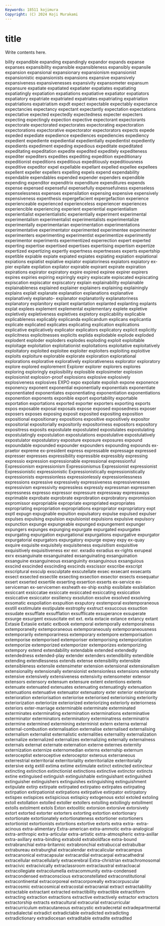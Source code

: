 ```yaml
---
Keywords: 18511 kojimura
Copyright: (C) 2024 Koji Murakami
---
```


# title

Write contents here.



bility
expandible expanding expandingly expandor expands expanse expanses expansibility expansible expansibleness
expansibly expansile expansion expansional expansionary expansionism expansionist expansionistic expansionists expansions
expansive expansively expansiveness expansivenesses expansivity expansometer expansum expansure expatiate expatiated
expatiater expatiates expatiating expatiatingly expatiation expatiations expatiative expatiator expatiators expatiatory
expatriate expatriated expatriates expatriating expatriation expatriations expatriatism expdt expect expectable
expectably expectance expectancies expectancy expectant expectantly expectation expectations expectative expected
expectedly expectedness expecter expecters expecting expectingly expection expective expectorant expectorants
expectorate expectorated expectorates expectorating expectoration expectorations expectorative expectorator expectorators expects
expede expeded expediate expedience expediences expediencies expediency expedient expediente expediential
expedientially expedientist expediently expedients expediment expeding expedious expeditate expeditated expeditating
expeditation expedite expedited expeditely expediteness expediter expediters expedites expediting expedition
expeditionary expeditionist expeditions expeditious expeditiously expeditiousness expeditive expeditor expel expellable
expellant expelled expellee expellees expellent expeller expellers expelling expels expend
expendability expendable expendables expended expender expenders expendible expending expenditor expenditrix
expenditure expenditures expends expense expensed expenseful expensefully expensefulness expenseless expenselessness
expenses expensilation expensing expensive expensively expensiveness expenthesis expergefacient expergefaction experience
experienceable experienced experienceless experiencer experiences experiencible experiencing experient experiential experientialism
experientialist experientialistic experientially experiment experimental experimentalism experimentalist experimentalists experimentalize experimentally
experimentarian experimentation experimentations experimentative experimentator experimented experimentee experimenter experimenters experimenting
experimentist experimentize experimently experimentor experiments expermentized experrection expert experted experting
expertise expertised expertises expertising expertism expertize expertized expertizing expertly expertness
expertnesses experts expertship expetible expiable expiate expiated expiates expiating expiation
expiational expiations expiatist expiative expiator expiatoriness expiators expiatory ex-pier expilate
expilation expilator expirable expirant expirate expiration expirations expirator expiratory expire
expired expiree expirer expirers expires expiries expiring expiringly expiry expiscate
expiscated expiscating expiscation expiscator expiscatory explain explainability explainable explainableness explained
explainer explainers explaining explainingly explains explait explanate explanation explanations explanative
explanatively explanato- explanator explanatorily explanatoriness explanatory explanitory explant explantation explanted
explanting explants explat explees explement explemental explementary explete expletive expletively
expletiveness expletives expletory explicability explicable explicableness explicably explicanda explicandum explicans
explicantia explicate explicated explicates explicating explication explications explicative explicatively explicator
explicators explicatory explicit explicitly explicitness explicitnesses explicits explida explodable explode
exploded explodent exploder exploders explodes exploding exploit exploitable exploitage exploitation
exploitationist exploitations exploitative exploitatively exploitatory exploited exploitee exploiter exploiters exploiting
exploitive exploits exploiture explorable explorate exploration explorational explorations explorative exploratively
explorativeness explorator exploratory explore explored explorement Explorer explorer explorers explores
exploring exploringly explosibility explosible explosimeter explosion explosionist explosion-proof explosions explosive
explosively explosiveness explosives EXPO expo expoliate expolish expone exponence exponency
exponent exponential exponentially exponentials exponentiate exponentiated exponentiates exponentiating exponentiation exponentiations
exponention exponents exponible export exportability exportable exportation exportations exported exporter
exporters exporting exports expos exposable exposal exposals expose exposed exposedness
exposer exposers exposes exposing exposit exposited expositing exposition expositional expositionary
expositions expositive expositively expositor expositorial expositorially expositorily expositoriness expositors expository
expositress exposits expostulate expostulated expostulates expostulating expostulatingly expostulation expostulations expostulative
expostulatively expostulator expostulatory exposture exposure exposures expound expoundable expounded expounder
expounders expounding expounds ex-praetor expreme ex-president express expressable expressage expressed
expresser expresses expressibility expressible expressibly expressing expressio expression expressionable expressional
expressionful Expressionism expressionism Expressionismus Expressionist expressionist Expressionistic expressionistic Expressionistically expressionistically
expressionists expressionless expressionlessly expressionlessness expressions expressive expressively expressiveness expressivenesses expressivism
expressivity expressless expressly expressman expressmen expressness expresso expressor expressure expressway
expressways exprimable exprobate exprobrate exprobration exprobratory expromission expromissor expropriable expropriate
expropriated expropriates expropriating expropriation expropriations expropriator expropriatory expt exptl expugn
expugnable expuition expulsatory expulse expulsed expulser expulses expulsing expulsion expulsionist
expulsions expulsive expulsory expunction expunge expungeable expunged expungement expunger expungers
expunges expunging expurgate expurgated expurgates expurgating expurgation expurgational expurgations expurgative
expurgator expurgatorial expurgators expurgatory expurge expwy expy ex-quay exquire exquisite
exquisitely exquisiteness exquisitism exquisitive exquisitively exquisitiveness exr exr. exradio exradius
ex-rights exrupeal exrx exsanguinate exsanguinated exsanguinating exsanguination exsanguine exsanguineous exsanguinity
exsanguinous exsanguious exscind exscinded exscinding exscinds exscissor exscribe exscript exscriptural
exsculp exsculptate exscutellate exsec exsecant exsecants exsect exsected exsectile exsecting
exsection exsector exsects exsequatur exsert exserted exsertile exserting exsertion exserts
ex-service ex-serviceman ex-servicemen exsheath ex-ship exship exsibilate exsibilation exsiccant exsiccatae
exsiccate exsiccated exsiccating exsiccation exsiccative exsiccator exsiliency exsolution exsolve exsolved
exsolving exsomatic exspoliation exspuition exsputory exstemporal exstemporaneous exstill exstimulate exstipulate
exstrophy exstruct exsuccous exsuction exsudate exsufflate exsufflation exsufflicate exsuperance exsuperate
exsurge exsurgent exsuscitate ext ext. exta extacie extance extancy extant
Extasie Extasiie extatic extbook extemporal extemporally extemporalness extemporaneity extemporaneous extemporaneously
extemporaneousness extemporarily extemporariness extemporary extempore extemporisation extemporise extemporised extemporiser extemporising
extemporization extemporize extemporized extemporizer extemporizes extemporizing extempory extend extendability extendable
extended extendedly extendedness extended-play extender extenders extendibility extendible extending extendlessness
extends extense extensibility extensible extensibleness extensile extensimeter extension extensional extensionalism
extensionality extensionally extensionist extensionless extensions extensity extensive extensively extensiveness extensivity
extensometer extensor extensors extensory extensum extensure extent extentions extents extenuate
extenuated extenuates extenuating extenuatingly extenuation extenuations extenuative extenuator extenuatory exter
exterior exteriorate exterioration exteriorisation exteriorise exteriorised exteriorising exteriority exteriorization exteriorize
exteriorized exteriorizing exteriorly exteriorness exteriors exter-marriage exterminable exterminate exterminated exterminates
exterminating extermination exterminations exterminative exterminator exterminators exterminatory exterminatress exterminatrix extermine
extermined extermining exterminist extern externa external external-combustion externalisation externalise externalised
externalising externalism externalist externalistic externalities externality externalization externalize externalized externalizes
externalizing externally externalness externals externat externate externation externe externes externity
externization externize externomedian externs externship externum exteroceptist exteroceptive exteroceptor exterous
exterraneous exterrestrial exterritorial exterritoriality exterritorialize exterritorially extersive extg extill extima
extime extimulate extinct extincted extincteur extincting extinction extinctionist extinctions extinctive
extinctor extincts extine extinguised extinguish extinguishable extinguishant extinguished extinguisher extinguishers
extinguishes extinguishing extinguishment extipulate extirp extirpate extirpated extirpateo extirpates extirpating
extirpation extirpationist extirpations extirpative extirpator extirpatory extispex extispices extispicious extispicy
extogenous extol extoled extoling extoll extollation extolled extoller extollers extolling
extollingly extollment extolls extolment extols Exton extoolitic extorsion extorsive extorsively
extort extorted extorter extorters extorting extortion extortionary extortionate extortionately extortionateness
extortioner extortioners extortionist extortionists extortions extortive extorts extra extra- extra-acinous
extra-alimentary Extra-american extra-ammotic extra-analogical extra-anthropic extra-articular extra-artistic extra-atmospheric extra-axillar extra-axillary
extra-binding extrabold extraboldface extra-bound extrabranchial extra-britannic extrabronchial extrabuccal extrabulbar extrabureau
extraburghal extracalendar extracalicular extracampus extracanonical extracapsular extracardial extracarpal extracathedral extracellular
extracellularly extracerebral Extra-christrian extrachromosomal extracivic extracivically extraclassroom extraclaustral extracloacal extracollegiate
extracolumella extracommunity extra-condensed extracondensed extraconscious extraconstellated extraconstitutional extracontinental extracorporeal extracorporeally
extracorpuscular extracosmic extracosmical extracostal extracranial extract extractability extractable extractant extracted
extractibility extractible extractiform extracting extraction extractions extractive extractively extractor extractors
extractorship extracts extracultural extracurial extracurricular extracurriculum extracutaneous extracystic extradecretal extradepartmental
extradialectal extradict extradictable extradicted extradicting extradictionary extradiocesan extraditable extradite extradited
